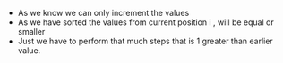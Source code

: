 * As we know we can only increment the values
* As we have sorted the values from current position i , will be equal or smaller
* Just we have to perform that much steps that is 1 greater than earlier value.